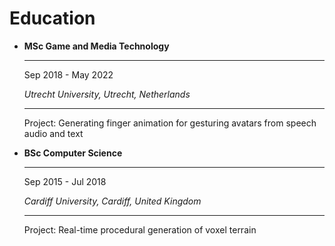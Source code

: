 # Education

<div class="grid cards" markdown>

- **MSc Game and Media Technology**
    
    ---
    
    Sep 2018 - May 2022

    *Utrecht University, Utrecht, Netherlands*
    
    ---
    
    Project: Generating finger animation for gesturing avatars from speech audio and text

- **BSc Computer Science**
    
    ---
    
    Sep 2015 - Jul 2018
    
    *Cardiff University, Cardiff, United Kingdom*
    
    ---
    
    Project: Real-time procedural generation of voxel terrain

</div>

